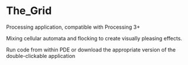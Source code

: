 # The_Grid

Processing application, compatible with Processing 3+

Mixing cellular automata and flocking to create visually pleasing effects.

Run code from within PDE or download the appropriate version of the double-clickable application
